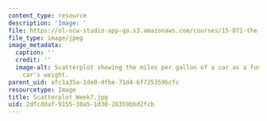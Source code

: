 ```yaml
---
content_type: resource
description: 'Image: '
file: https://ol-ocw-studio-app-qa.s3.amazonaws.com/courses/15-071-the-analytics-edge-spring-2017/2dfcddaf915538a51d3028359bbd2fcb_Scatterplot_Week7.jpg
file_type: image/jpeg
image_metadata:
  caption: ''
  credit: ''
  image-alt: Scatterplot showing the miles per gallon of a car as a function of the
    car's weight.
parent_uid: afc1a35a-1de0-dfbe-71d4-6f725359bcfc
resourcetype: Image
title: Scatterplot_Week7.jpg
uid: 2dfcddaf-9155-38a5-1d30-28359bbd2fcb
---
```

